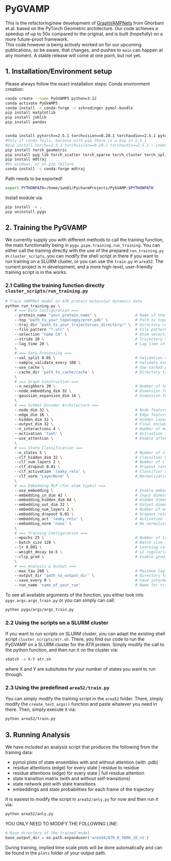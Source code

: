 # PyGVAMP

This is the refactoring/new development of [GraphVAMPNets](https://github.com/ghorbanimahdi73/GraphVampNet) from Ghorbani et.al. based on the PyTorch Geometric architecture. Our code achieves a speedup of up to 50x compared to the original, and is built (hopefully) on a more future-proof framework.\
This code however is being actively worked on for our upcoming publications, so be aware, that changes, and pushes to `main` can happen at any moment. A stable release will come at one point, but not yet. 

## 1. Installation/Environment setup
Please always follow the exact installation steps:
Conda environment creation:
```bash
conda create --name PyGVAMP5 python=3.12
conda activate PyGVAMP5
conda install -c conda-forge -c schrodinger pymol-bundle
pip install matplotlib
pip install joblib
pip install pandas


conda install pytorch==2.5.1 torchvision==0.20.1 torchaudio==2.5.1 pytorch-cuda=12.4 -c pytorch -c nvidia
#Only if conda fails, because with pip there is a bug in 2.5.1
#pip install torch==2.5.1 torchvision==0.20.1 torchaudio==2.5.1 --index-url https://download.pytorch.org/whl/cu124
pip install torch_geometric
pip install pyg_lib torch_scatter torch_sparse torch_cluster torch_spline_conv -f https://data.pyg.org/whl/torch-2.5.0+cu124.html
pip install mdtraj
#On windows, or on pip failure
conda install -c conda-forge mdtraj
```
Path needs to be exported!
```bash
export PYTHONPATH=/home/iwe81/PycharmProjects/PyGVAMP:$PYTHONPATH
```

Install module via
```bash
pip install -e .
pip uninstall pygv
```

## 2. Training the PyGVAMP

We currently supply you with different methods to call the training function, the main functionality being in `pygv.pipe.training.run_training`. You can either call the training directly  with the use of the prepared `run_training.py` in `cluster_scripts`, you can modify the shell script in there if you want to run training on a SLURM cluster, or you can use the `train.py` in `area52`. The current project is in development, and a more high-level, user-friendly training script is in the works.

### 2.1 Calling the training function directly `cluster_scripts/run_training.py`

```bash
# Train VAMPNet model on ATR protein molecular dynamics data
python run_training.py \
    # === Data Configuration ===
    --protein_name "your_protein_name" \                 # Name of the protein 
    --top "path_to_your_topologoy/prot.pdb" \            # Path to topology/structure file
    --traj_dir "path_to_your_trajectories_directory/" \  # Directory containing trajectory files
    --file_pattern "*.xtc" \                             # File pattern for trajectory files
    --selection "name CA" \                              # Atom selection (MDTRAJ based)
    --stride 10 \                                        # Trajectory stride
    --lag_time 20 \                                      # Lag time in nanoseconds
    \
    # === Data Processing ===
    --val_split 0.05 \                                   # Validation data percentage
    --sample_validate_every 100 \                        # Validate every N batches during training
    --use_cache \                                        # Use cached preprocessed data if available
    --cache_dir 'path_to_cache/cache' \                  # Directory to store cached data
    \
    # === Graph Construction ===
    --n_neighbors 20 \                                   # Number of nearest neighbors
    --node_embedding_dim 32 \                            # Dimension for initial node embeddings
    --gaussian_expansion_dim 16 \                        # Dimension for distance feature expansion (edge feats)
    \
    # === SchNet Encoder Architecture ===
    --node_dim 32 \                                      # Node feature dimension
    --edge_dim 16 \                                      # Edge feature dimension  
    --hidden_dim 32 \                                    # Hidden layer dimension
    --output_dim 32 \                                    # Final encoder output dimension
    --n_interactions 4 \                                 # Number of message-passing layers
    --activation 'tanh' \                                # Activation function for encoder
    --use_attention \                                    # Enable attention mechanism
    \
    # === State Classification ===
    --n_states 5 \                                       # Number of states
    --clf_hidden_dim 32 \                                # Classifier hidden dimension
    --clf_num_layers 2 \                                 # Number of classifier layers
    --clf_dropout 0.01 \                                 # Dropout rate for classifier
    --clf_activation 'leaky_relu' \                      # Classifier activation function
    --clf_norm 'LayerNorm' \                             # Normalization type for classifier
    \
    # === Embedding MLP (for atom types) ===
    --use_embedding \                                    # Enable embedding MLP for categorical features
    --embedding_in_dim 42 \                              # Input dimension (number of atoms/residues to be analyzed)
    --embedding_hidden_dim 64 \                          # Hidden dimension for embedding layers
    --embedding_out_dim 32 \                             # Output dimension of embedding
    --embedding_num_layers 2 \                           # Number of embedding MLP layers
    --embedding_dropout 0.01 \                           # Dropout rate for embedding
    --embedding_act 'leaky_relu' \                       # Activation function for embedding
    --embedding_norm 'none' \                            # No normalization for embedding
    \
    # === Training Configuration ===
    --epochs 25 \                                        # Number of training epochs
    --batch_size 128 \                                   # Batch size for training
    --lr 0.001 \                                         # Learning rate
    --weight_decay 1e-5 \                                # L2 regularization strength
    --clip_grad \                                        # Enable gradient clipping
    \
    # === Analysis & Output ===
    --max_tau 200 \                                      # Maximum lag time for timescale analysis
    --output_dir 'path_to_output_dir' \                  # Directory to save results
    --save_every 0 \                                     # Save intermediate checkpoints every N epochs (0=disabled)
    --run_name 'name_of_your_run'                        # Name for training run
```

To see all available arguments of the function, you either look into `pygv.args.args_train.py` or you can simply can call:
```bash
python pygv/args/args_train.py
```

### 2.2 Using the scripts on a SLURM cluster
If you want to run scripts on SLURM cluster, you can adapt the existing shell script `cluster_scripts/atr.sh`. There, you find our code to run the PyGVAMP on a SLURM cluster for the ATR protein. Simply modify the call to the python function, and then run it on the cluster via:
```bash
sbatch -a X-Y atr.sh
```
where X and Y are subsitutes for your number of states you want to run through.

### 2.3 Using the predefined `area52/train.py`
You can simply modify the training script in the `area52` folder. There, simply modify the `create_test_args()` function and paste whatever you need in there. Then, simply execute it via:
```bash
python area52/train.py
```

## 3. Running Analysis
We have included an analysis script that produces the following from the training data:
* pymol plots of state ensembles with and without attention (with .pdb)
* residue attentions (edge) for every state | residue to residue
* residue attentions (edge) for every state | full residue attention
* state transition matrix (with and without self-transitions)
* state network plot with state transitions
* embeddings and state probabilities for each frame of the trajectory

It is easiest to modify the script in `area52/anly.py` for now and then run it via:
```bash
python area52/anly.py
```
YOU ONLY NEED TO MODIFY THE FOLLOWING LINE:
```python
# Base directory of the trained model
base_output_dir = os.path.expanduser('area58/ATR_8_5000_10_v1')
```
During training, implied time scale plots will be done automatically and can be found in the `plots` folder of your output path.